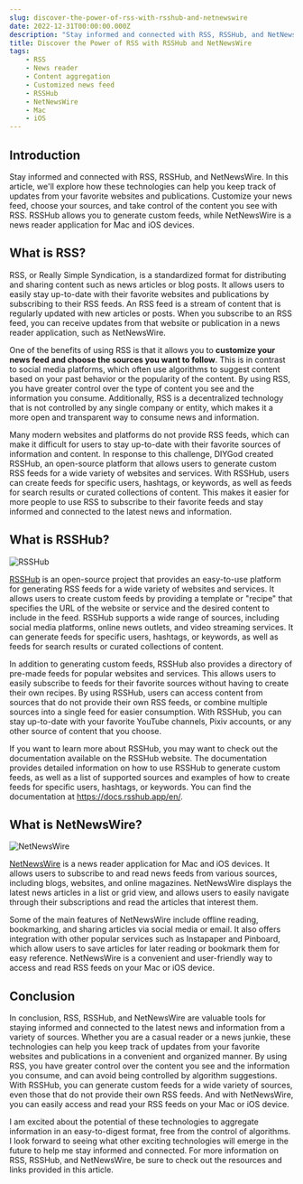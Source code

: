 ```yaml
---
slug: discover-the-power-of-rss-with-rsshub-and-netnewswire
date: 2022-12-31T00:00:00.000Z
description: "Stay informed and connected with RSS, RSSHub, and NetNewsWire. In this article, we'll explore how these technologies can help you keep track of updates from your favorite websites and publications. Customize your news feed, choose your sources, and take control of the content you see with RSS. RSSHub allows you to generate custom feeds, while NetNewsWire is a news reader application for Mac and iOS devices."
title: Discover the Power of RSS with RSSHub and NetNewsWire
tags:
    - RSS
    - News reader
    - Content aggregation
    - Customized news feed
    - RSSHub
    - NetNewsWire
    - Mac
    - iOS
---
```


## Introduction

Stay informed and connected with RSS, RSSHub, and NetNewsWire. In this article, we'll explore how these technologies can help you keep track of updates from your favorite websites and publications. Customize your news feed, choose your sources, and take control of the content you see with RSS. RSSHub allows you to generate custom feeds, while NetNewsWire is a news reader application for Mac and iOS devices.

## What is RSS?

RSS, or Really Simple Syndication, is a standardized format for distributing and sharing content such as news articles or blog posts. It allows users to easily stay up-to-date with their favorite websites and publications by subscribing to their RSS feeds. An RSS feed is a stream of content that is regularly updated with new articles or posts. When you subscribe to an RSS feed, you can receive updates from that website or publication in a news reader application, such as NetNewsWire.

One of the benefits of using RSS is that it allows you to **customize your news feed and choose the sources you want to follow**. This is in contrast to social media platforms, which often use algorithms to suggest content based on your past behavior or the popularity of the content. By using RSS, you have greater control over the type of content you see and the information you consume. Additionally, RSS is a decentralized technology that is not controlled by any single company or entity, which makes it a more open and transparent way to consume news and information.

Many modern websites and platforms do not provide RSS feeds, which can make it difficult for users to stay up-to-date with their favorite sources of information and content. In response to this challenge, DIYGod created RSSHub, an open-source platform that allows users to generate custom RSS feeds for a wide variety of websites and services. With RSSHub, users can create feeds for specific users, hashtags, or keywords, as well as feeds for search results or curated collections of content. This makes it easier for more people to use RSS to subscribe to their favorite feeds and stay informed and connected to the latest news and information.

## What is RSSHub?

![RSSHub](https://i.imgur.com/s6cH5BC.png)

[RSSHub](https://docs.rsshub.app/en/) is an open-source project that provides an easy-to-use platform for generating RSS feeds for a wide variety of websites and services. It allows users to create custom feeds by providing a template or "recipe" that specifies the URL of the website or service and the desired content to include in the feed. RSSHub supports a wide range of sources, including social media platforms, online news outlets, and video streaming services. It can generate feeds for specific users, hashtags, or keywords, as well as feeds for search results or curated collections of content.

In addition to generating custom feeds, RSSHub also provides a directory of pre-made feeds for popular websites and services. This allows users to easily subscribe to feeds for their favorite sources without having to create their own recipes. By using RSSHub, users can access content from sources that do not provide their own RSS feeds, or combine multiple sources into a single feed for easier consumption. With RSSHub, you can stay up-to-date with your favorite YouTube channels, Pixiv accounts, or any other source of content that you choose.

If you want to learn more about RSSHub, you may want to check out the documentation available on the RSSHub website. The documentation provides detailed information on how to use RSSHub to generate custom feeds, as well as a list of supported sources and examples of how to create feeds for specific users, hashtags, or keywords. You can find the documentation at https://docs.rsshub.app/en/.

## What is NetNewsWire?

![NetNewsWire](https://i.imgur.com/zSN0nkX.png)

[NetNewsWire](https://netnewswire.com/) is a news reader application for Mac and iOS devices. It allows users to subscribe to and read news feeds from various sources, including blogs, websites, and online magazines. NetNewsWire displays the latest news articles in a list or grid view, and allows users to easily navigate through their subscriptions and read the articles that interest them.

Some of the main features of NetNewsWire include offline reading, bookmarking, and sharing articles via social media or email. It also offers integration with other popular services such as Instapaper and Pinboard, which allow users to save articles for later reading or bookmark them for easy reference. NetNewsWire is a convenient and user-friendly way to access and read RSS feeds on your Mac or iOS device.

## Conclusion

In conclusion, RSS, RSSHub, and NetNewsWire are valuable tools for staying informed and connected to the latest news and information from a variety of sources. Whether you are a casual reader or a news junkie, these technologies can help you keep track of updates from your favorite websites and publications in a convenient and organized manner. By using RSS, you have greater control over the content you see and the information you consume, and can avoid being controlled by algorithm suggestions. With RSSHub, you can generate custom feeds for a wide variety of sources, even those that do not provide their own RSS feeds. And with NetNewsWire, you can easily access and read your RSS feeds on your Mac or iOS device.

I am excited about the potential of these technologies to aggregate information in an easy-to-digest format, free from the control of algorithms. I look forward to seeing what other exciting technologies will emerge in the future to help me stay informed and connected. For more information on RSS, RSSHub, and NetNewsWire, be sure to check out the resources and links provided in this article.